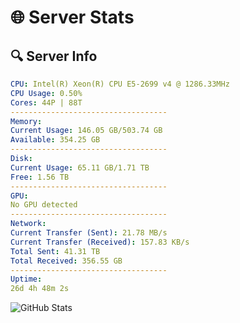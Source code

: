 # 🌐 Server Stats
## 🔍 Server Info
```yaml
CPU: Intel(R) Xeon(R) CPU E5-2699 v4 @ 1286.33MHz
CPU Usage: 0.50%
Cores: 44P | 88T
-----------------------------------
Memory:
Current Usage: 146.05 GB/503.74 GB
Available: 354.25 GB
-----------------------------------
Disk:
Current Usage: 65.11 GB/1.71 TB
Free: 1.56 TB
-----------------------------------
GPU:
No GPU detected
-----------------------------------
Network:
Current Transfer (Sent): 21.78 MB/s
Current Transfer (Received): 157.83 KB/s
Total Sent: 41.31 TB
Total Received: 356.55 GB
-----------------------------------
Uptime:
26d 4h 48m 2s
```
![GitHub Stats](https://img.shields.io/badge/Updated-2025-04-03_02:10:51-blue)